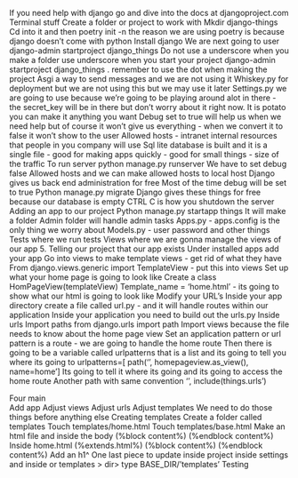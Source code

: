 If you need help with django go and dive into the docs at djangoproject.com
Terminal stuff
Create a folder or project to work with
Mkdir django-things 
Cd into it and then poetry init -n the reason we are using poetry is because django doesn’t come with python
Install django
We are next going to user django-admin startproject django_things
Do not use a underscore when you make a folder use underscore when you start your project
django-admin startproject django_things . remember to use the dot when making the project
Asgi a way to send messages and we are not using it
Whiskey.py for deployment but we are not using this but we may use it later
Settings.py we are going to use because we’re going to be playing around alot in there - the secret_key will be in there but don’t worry about it right now. It is potato you can make it anything you want
Debug set to true will help us when we need help but of course it won’t give us everything - when we convert it to false it won’t show to the user
Allowed hosts - intranet internal resources that people in you company will use
Sql lite database is built and it is a single file - good for making apps quickly - good for small things - size of the traffic
To run server python manage.py runserver
We have to set debug false
Allowed hosts and we can make allowed hosts to local host
Django gives us back end administration for free
Most of the time debug will be set to true
Python manage.py migrate
Django gives these things for free because our database is empty
CTRL C is how you shutdown the server
Adding an app to our project 
Python manage.py startapp things
It will make a folder
Admin folder will handle admin tasks
Apps.py - apps.config is the only thing we worry about
Models.py - user password and other things
Tests where we run tests
Views where we are gonna manage the views of our app
5. Telling our project that our app exists
Under installed apps add your app
Go into views to make template views - get rid of what they have
From django.views.generic import TemplateView - put this into views
Set up what your home page is going to look like
Create a class HomPageView(templateView)
Template_name = ‘home.html’ - its going to show what our html is going to look like
Modify your URL’s
Inside your app directory create a file called url.py - and it will handle routes within our application
Inside your application you need to build out the urls.py
Inside urls
Import paths from django.urls import path
Import views because the file needs to know about the home page view
Set an application pattern or url pattern is a route - we are going to handle the home route
Then there is going to be a variable called urlpatterns that is a list and its going to tell you where its going to urlpatterns=[ path(‘’, homepageview.as_view(), name=home’]
Its going to tell it where its going and its going to access the home route
Another path with same convention ‘’, include(things.urls’)

Four main                      
Add app
Adjust views
Adjust urls
Adjust templates
We need to do those things before anything else
Creating templates
Create a folder called templates 
Touch templates/home.html
Touch templates/base.html
Make an html file and inside the body (%block content%)
(%endblock content%)
Inside home.html (%extends.html%)
(%block content%)
(%endblock content%)
Add an h1^ 
One last piece to update inside project inside settings and inside or templates > dir> type BASE_DIR/’templates’
Testing

